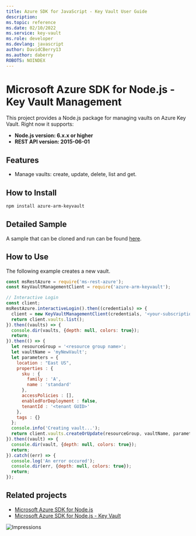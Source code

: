 ```yaml
---
title: Azure SDK for JavaScript - Key Vault User Guide
description: 
ms.topic: reference
ms.date: 02/10/2022
ms.service: key-vault
ms.role: developer
ms.devlang: javascript
author: DavidCBerry13
ms.author: daberry
ROBOTS: NOINDEX
---
```

# Microsoft Azure SDK for Node.js - Key Vault Management

This project provides a Node.js package for managing vaults on Azure Key Vault. Right now it supports:
- **Node.js version: 6.x.x or higher**
- **REST API version: 2015-06-01**

## Features

- Manage vaults: create, update, delete, list and get.

## How to Install

```bash
npm install azure-arm-keyvault
```

## Detailed Sample
A sample that can be cloned and run can be found [here](https://github.com/Azure-Samples/key-vault-node-getting-started).

## How to Use

The following example creates a new vault.

```javascript
const msRestAzure = require('ms-rest-azure');
const KeyVaultManagementClient = require('azure-arm-keyvault');

// Interactive Login
const client;
msRestAzure.interactiveLogin().then((credentials) => {
  client = new KeyVaultManagementClient(credentials, '<your-subscription-id>');
  return client.vaults.list();
}).then((vaults) => {
  console.dir(vaults, {depth: null, colors: true});
  return;
}).then(() => {
  let resourceGroup = '<resource group name>';
  let vaultName = 'myNewVault';
  let parameters = {
    location : "East US",
    properties : {
      sku : {
        family : 'A',
        name : 'standard'
      },
      accessPolicies : [],
      enabledForDeployment : false,
      tenantId : '<tenant GUID>'
    },
    tags : {}
  };
  console.info('Creating vault...');
  return client.vaults.createOrUpdate(resourceGroup, vaultName, parameters);
}).then((vault) => {
  console.dir(vault, {depth: null, colors: true});
  return;
}).catch((err) => {
  console.log('An error occured');
  console.dir(err, {depth: null, colors: true});
  return;
});
```

## Related projects

- [Microsoft Azure SDK for Node.js](https://github.com/Azure/azure-sdk-for-node)
- [Microsoft Azure SDK for Node.js - Key Vault](https://github.com/Azure/azure-sdk-for-node/tree/master/lib/services/keyVault)


![Impressions](https://azure-sdk-impressions.azurewebsites.net/api/impressions/azure-sdk-for-node%2Flib%2Fservices%2FkeyVaultManagement%2FREADME.png)
